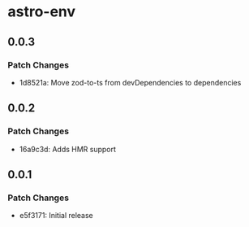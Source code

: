 # astro-env

## 0.0.3

### Patch Changes

- 1d8521a: Move zod-to-ts from devDependencies to dependencies

## 0.0.2

### Patch Changes

- 16a9c3d: Adds HMR support

## 0.0.1

### Patch Changes

- e5f3171: Initial release
